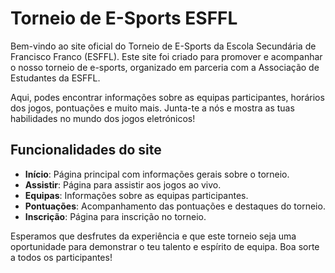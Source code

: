 # Torneio de E-Sports ESFFL

Bem-vindo ao site oficial do Torneio de E-Sports da Escola Secundária de Francisco Franco (ESFFL). Este site foi criado para promover e acompanhar o nosso torneio de e-sports, organizado em parceria com a Associação de Estudantes da ESFFL.

Aqui, podes encontrar informações sobre as equipas participantes, horários dos jogos, pontuações e muito mais. Junta-te a nós e mostra as tuas habilidades no mundo dos jogos eletrónicos!

## Funcionalidades do site

- **Início**: Página principal com informações gerais sobre o torneio.
- **Assistir**: Página para assistir aos jogos ao vivo.
- **Equipas**: Informações sobre as equipas participantes.
- **Pontuações**: Acompanhamento das pontuações e destaques do torneio.
- **Inscrição**: Página para inscrição no torneio.

Esperamos que desfrutes da experiência e que este torneio seja uma oportunidade para demonstrar o teu talento e espírito de equipa. Boa sorte a todos os participantes!
